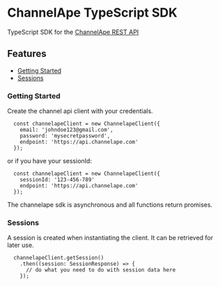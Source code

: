 # ChannelApe TypeScript SDK

TypeScript SDK for the [ChannelApe REST API](https://docs.channelape.io/)

## Features
- [Getting Started](#getting-started)
- [Sessions](#sessions)

### Getting Started

Create the channel api client with your credentials.

```
  const channelapeClient = new ChannelapeClient({
    email: 'johndoe123@gmail.com',
    password: 'mysecretpassword',
    endpoint: 'https://api.channelape.com'
  });
```

or if you have your sessionId:
```
  const channelapeClient = new ChannelapeClient({
    sessionId: '123-456-789'
    endpoint: 'https://api.channelape.com'
  });
```
The channelape sdk is asynchronous and all functions return promises.

### Sessions

A session is created when instantiating the client. It can be retrieved for later use.

```
  channelapeClient.getSession()
    .then((session: SessionResponse) => {
      // do what you need to do with session data here
    });
```